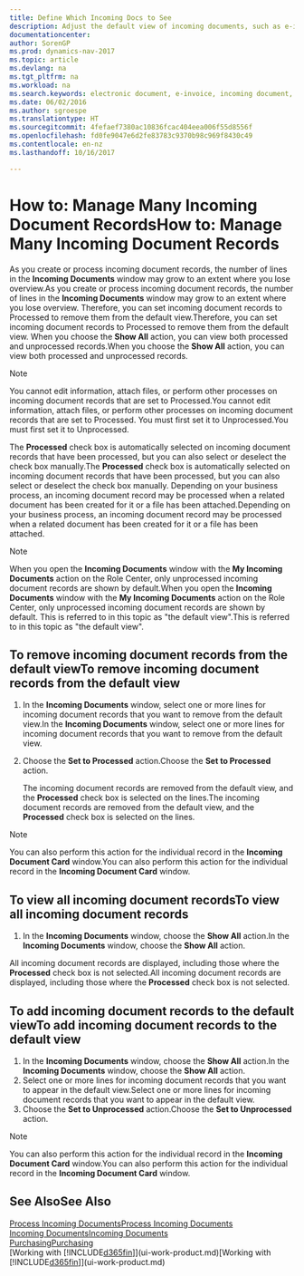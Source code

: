 ```yaml
---
title: Define Which Incoming Docs to See
description: Adjust the default view of incoming documents, such as e-invoices, to improve your overview of processed and unprocessed records.
documentationcenter: 
author: SorenGP
ms.prod: dynamics-nav-2017
ms.topic: article
ms.devlang: na
ms.tgt_pltfrm: na
ms.workload: na
ms.search.keywords: electronic document, e-invoice, incoming document, OCR, ecommerce, document exchange, import invoice
ms.date: 06/02/2016
ms.author: sgroespe
ms.translationtype: HT
ms.sourcegitcommit: 4fefaef7380ac10836fcac404eea006f55d8556f
ms.openlocfilehash: fd0fe9047e6d2fe83783c9370b98c969f8430c49
ms.contentlocale: en-nz
ms.lasthandoff: 10/16/2017

---
```

# <a name="how-to-manage-many-incoming-document-records"></a><span data-ttu-id="a2d0f-103">How to: Manage Many Incoming Document Records</span><span class="sxs-lookup"><span data-stu-id="a2d0f-103">How to: Manage Many Incoming Document Records</span></span>
<span data-ttu-id="a2d0f-104">As you create or process incoming document records, the number of lines in the **Incoming Documents** window may grow to an extent where you lose overview.</span><span class="sxs-lookup"><span data-stu-id="a2d0f-104">As you create or process incoming document records, the number of lines in the **Incoming Documents** window may grow to an extent where you lose overview.</span></span> <span data-ttu-id="a2d0f-105">Therefore, you can set incoming document records to Processed to remove them from the default view.</span><span class="sxs-lookup"><span data-stu-id="a2d0f-105">Therefore, you can set incoming document records to Processed to remove them from the default view.</span></span> <span data-ttu-id="a2d0f-106">When you choose the **Show All** action, you can view both processed and unprocessed records.</span><span class="sxs-lookup"><span data-stu-id="a2d0f-106">When you choose the **Show All** action, you can view both processed and unprocessed records.</span></span>

> [!NOTE]  
>   <span data-ttu-id="a2d0f-107">You cannot edit information, attach files, or perform other processes on incoming document records that are set to Processed.</span><span class="sxs-lookup"><span data-stu-id="a2d0f-107">You cannot edit information, attach files, or perform other processes on incoming document records that are set to Processed.</span></span> <span data-ttu-id="a2d0f-108">You must first set it to Unprocessed.</span><span class="sxs-lookup"><span data-stu-id="a2d0f-108">You must first set it to Unprocessed.</span></span>

<span data-ttu-id="a2d0f-109">The **Processed** check box is automatically selected on incoming document records that have been processed, but you can also select or deselect the check box manually.</span><span class="sxs-lookup"><span data-stu-id="a2d0f-109">The **Processed** check box is automatically selected on incoming document records that have been processed, but you can also select or deselect the check box manually.</span></span> <span data-ttu-id="a2d0f-110">Depending on your business process, an incoming document record may be processed when a related document has been created for it or a file has been attached.</span><span class="sxs-lookup"><span data-stu-id="a2d0f-110">Depending on your business process, an incoming document record may be processed when a related document has been created for it or a file has been attached.</span></span>

> [!NOTE]  
>   <span data-ttu-id="a2d0f-111">When you open the **Incoming Documents** window with the **My Incoming Documents** action on the Role Center, only unprocessed incoming document records are shown by default.</span><span class="sxs-lookup"><span data-stu-id="a2d0f-111">When you open the **Incoming Documents** window with the **My Incoming Documents** action on the Role Center, only unprocessed incoming document records are shown by default.</span></span> <span data-ttu-id="a2d0f-112">This is referred to in this topic as "the default view".</span><span class="sxs-lookup"><span data-stu-id="a2d0f-112">This is referred to in this topic as "the default view".</span></span>

## <a name="to-remove-incoming-document-records-from-the-default-view"></a><span data-ttu-id="a2d0f-113">To remove incoming document records from the default view</span><span class="sxs-lookup"><span data-stu-id="a2d0f-113">To remove incoming document records from the default view</span></span>
1. <span data-ttu-id="a2d0f-114">In the **Incoming Documents** window, select one or more lines for incoming document records that you want to remove from the default view.</span><span class="sxs-lookup"><span data-stu-id="a2d0f-114">In the **Incoming Documents** window, select one or more lines for incoming document records that you want to remove from the default view.</span></span>
2. <span data-ttu-id="a2d0f-115">Choose the **Set to Processed** action.</span><span class="sxs-lookup"><span data-stu-id="a2d0f-115">Choose the **Set to Processed** action.</span></span>

    <span data-ttu-id="a2d0f-116">The incoming document records are removed from the default view, and the **Processed** check box is selected on the lines.</span><span class="sxs-lookup"><span data-stu-id="a2d0f-116">The incoming document records are removed from the default view, and the **Processed** check box is selected on the lines.</span></span>

> [!NOTE]  
>   <span data-ttu-id="a2d0f-117">You can also perform this action for the individual record in the **Incoming Document Card** window.</span><span class="sxs-lookup"><span data-stu-id="a2d0f-117">You can also perform this action for the individual record in the **Incoming Document Card** window.</span></span>

## <a name="to-view-all-incoming-document-records"></a><span data-ttu-id="a2d0f-118">To view all incoming document records</span><span class="sxs-lookup"><span data-stu-id="a2d0f-118">To view all incoming document records</span></span>
1. <span data-ttu-id="a2d0f-119">In the **Incoming Documents** window, choose the **Show All** action.</span><span class="sxs-lookup"><span data-stu-id="a2d0f-119">In the **Incoming Documents** window, choose the **Show All** action.</span></span>

<span data-ttu-id="a2d0f-120">All incoming document records are displayed, including those where the **Processed** check box is not selected.</span><span class="sxs-lookup"><span data-stu-id="a2d0f-120">All incoming document records are displayed, including those where the **Processed** check box is not selected.</span></span>

## <a name="to-add-incoming-document-records-to-the-default-view"></a><span data-ttu-id="a2d0f-121">To add incoming document records to the default view</span><span class="sxs-lookup"><span data-stu-id="a2d0f-121">To add incoming document records to the default view</span></span>
1. <span data-ttu-id="a2d0f-122">In the **Incoming Documents** window, choose the **Show All** action.</span><span class="sxs-lookup"><span data-stu-id="a2d0f-122">In the **Incoming Documents** window, choose the **Show All** action.</span></span>
2. <span data-ttu-id="a2d0f-123">Select one or more lines for incoming document records that you want to appear in the default view.</span><span class="sxs-lookup"><span data-stu-id="a2d0f-123">Select one or more lines for incoming document records that you want to appear in the default view.</span></span>
3. <span data-ttu-id="a2d0f-124">Choose the **Set to Unprocessed** action.</span><span class="sxs-lookup"><span data-stu-id="a2d0f-124">Choose the **Set to Unprocessed** action.</span></span>  

> [!NOTE]  
>   <span data-ttu-id="a2d0f-125">You can also perform this action for the individual record in the **Incoming Document Card** window.</span><span class="sxs-lookup"><span data-stu-id="a2d0f-125">You can also perform this action for the individual record in the **Incoming Document Card** window.</span></span>

## <a name="see-also"></a><span data-ttu-id="a2d0f-126">See Also</span><span class="sxs-lookup"><span data-stu-id="a2d0f-126">See Also</span></span>
[<span data-ttu-id="a2d0f-127">Process Incoming Documents</span><span class="sxs-lookup"><span data-stu-id="a2d0f-127">Process Incoming Documents</span></span>](across-process-income-documents.md)  
[<span data-ttu-id="a2d0f-128">Incoming Documents</span><span class="sxs-lookup"><span data-stu-id="a2d0f-128">Incoming Documents</span></span>](across-income-documents.md)  
[<span data-ttu-id="a2d0f-129">Purchasing</span><span class="sxs-lookup"><span data-stu-id="a2d0f-129">Purchasing</span></span>](purchasing-manage-purchasing.md)  
<span data-ttu-id="a2d0f-130">[Working with [!INCLUDE[d365fin](includes/d365fin_md.md)]](ui-work-product.md)</span><span class="sxs-lookup"><span data-stu-id="a2d0f-130">[Working with [!INCLUDE[d365fin](includes/d365fin_md.md)]](ui-work-product.md)</span></span>

